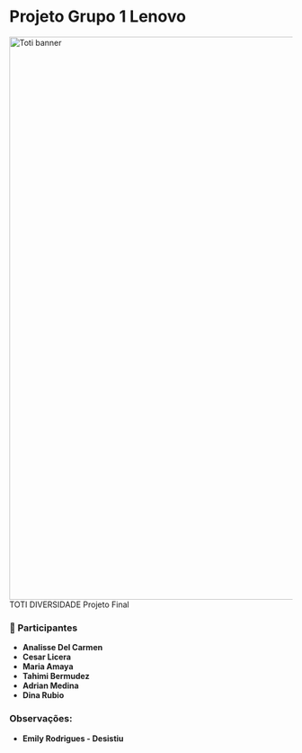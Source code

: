 # Projeto Grupo 1 Lenovo
<img width="1000" alt="Toti banner" src="https://github.com/user-attachments/assets/faa6bbd5-5eef-4a67-94f1-065469f9aaef" />
TOTI DIVERSIDADE Projeto Final 

### 👥 Participantes
* **Analisse Del Carmen**  
* **Cesar Licera**
* **Maria Amaya**
* **Tahimi Bermudez**
* **Adrian Medina**
* **Dina Rubio**

### Observações:
* **Emily Rodrigues - Desistiu**
